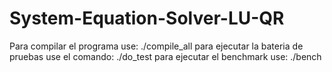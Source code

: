 # System-Equation-Solver-LU-QR
Para compilar el programa use:
	./compile_all
para ejecutar la bateria de pruebas use el comando:
	./do_test
para ejecutar el benchmark use:
	./bench
